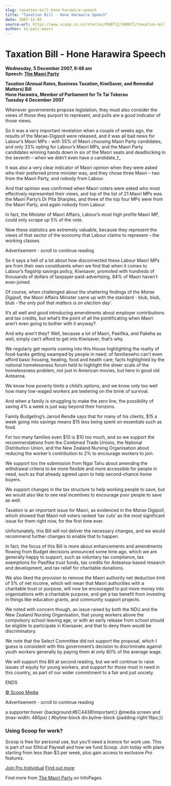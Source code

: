 ```yaml
---
slug: taxation-bill-hone-harawira-speech
title: "Taxation Bill - Hone Harawira Speech"
date: 2007-12-05
source-url: https://www.scoop.co.nz/stories/PA0712/S00071/taxation-bill-hone-harawira-speech.htm
author: te-pati-maori
---
```

Taxation Bill - Hone Harawira Speech
====================================

**Wednesday, 5 December 2007, 9:48 am**  
**Speech: [The Maori Party](https://info.scoop.co.nz/The_Maori_Party)**

**Taxation (Annual Rates, Business Taxation, KiwiSaver, and Remedial Matters) Bill**  
**Hone Harawira, Member of Parliament for Te Tai Tokerau**  
**Tuesday 4 December 2007**

Whenever governments propose legislation, they must also consider the views of those they purport to represent, and polls are a good indicator of those views.

So it was a very important revelation when a couple of weeks ago, the results of the Marae-Digipoll were released, and it was all bad news for Labour’s Maori MPs - with 55% of Maori choosing Maori Party candidates, and only 33% opting for Labour’s Maori MPs, and the Maori Party candidates winning hands down in six of the Maori seats and deadlocking in the seventh – when we didn’t even have a candidate_**!**_

It was also a very clear indicator of Maori opinion when they were asked who their preferred prime minister was, and they chose three Maori – two from the Maori Party, and nobody from Labour.

And that opinion was confirmed when Maori voters were asked who most effectively represented their views, and top of the list of 21 Maori MPs was the Maori Party’s Dr Pita Sharples, and three of the top four MPs were from the Maori Party, and again nobody from Labour.

In fact, the Minister of Maori Affairs, Labour’s most high profile Maori MP, could only scrape up 5% of the vote.

Now these statistics are extremely valuable, because they represent the views of that sector of the economy that Labour claims to represent – the working classes.

Advertisement - scroll to continue reading





So it says a hell of a lot about how disconnected these Labour Maori MPs are from their own constituents when we find that when it comes to Labour’s flagship savings policy, Kiwisaver, promoted with hundreds of thousands of dollars of taxpayer-paid-advertising, 84% of Maori haven’t even joined.

Of course, when challenged about the shattering findings of the _Marae Digipoll,_ the Maori Affairs Minister came up with the standard - blub, blub, blub -_‘the only poll that matters is on election day’._

It’s all well and good introducing amendments about employer contributions and tax credits, but what’s the point of all the pontificating when Maori aren’t even going to bother with it anyway?

And why aren’t they? Well, because a lot of Maori, Pasifika, and Pakeha as well, simply can’t afford to get into Kiwisaver, that’s why.

We regularly get reports coming into this House highlighting the reality of food-banks getting swamped by people in need; of familieswho can’t even afford basic housing, heating, food and health care; facts highlighted by the national homelessness forum held to highlight the sheer scale of the homelessness problem, not just in American movies, but here in good old Aotearoa.

We know how poverty limits a child’s options, and we know only too well how many low-waged workers are teetering on the brink of survival.

And when a family is struggling to make the zero line, the possibility of saving 4% a week is just way beyond their horizons.

Family Budgeting’s Jarrod Rendle says that for many of his clients, $15 a week going into savings means $15 less being spent on essentials such as food.

For too many families even $10 is $10 too much, and so we support the recommendations from the Combined Trade Unions, the National Distribution Union, and the New Zealand Nursing Organisation about reducing the worker’s contribution to 2% to encourage workers to join.

We support too the submission from Ngai Tahu about amending the withdrawal criteria to be more flexible and more accessible for people in need, such as that already agreed upon to help second-chance home buyers.

We support changes in the tax structure to help working people to save, but we would also like to see real incentives to encourage poor people to save as well.

Taxation is an important issue for Maori, as evidenced in the _Marae Digipoll_, which showed that Maori roll voters ranked ‘tax cuts’ as the most significant issue for them right now, for the first time ever.

Unfortunately, this Bill will not deliver the necessary changes, and we would recommend further changes to enable that to happen.

In fact, the focus of this Bill is more about enhancements and amendments flowing from Budget decisions announced some time ago, which we are generally happy to support, such as voluntary tax compliance, tax exemptions for Pasifika trust funds, tax credits for Aotearoa-based research and development, and tax relief for charitable donations.

We also liked the provision to remove the Maori authority net deduction limit of 5% of net income, which will mean that Maori authorities with a charitable trust or purpose, will now be encouraged to put more money into organisations with a charitable purpose, and get a tax benefit from investing in things like education grants, and community support projects.

We noted with concern though, an issue raised by both the NDU and the New Zealand Nursing Organisation, that young workers above the compulsory school leaving age, or with an early release from school should be eligible to participate in Kiwisaver, and that to deny them would be discriminatory.

We note that the Select Committee did not support the proposal, which I guess is consistent with this government’s decision to discriminate against youth workers generally by paying them at only 80% of the average wage.

We will support this Bill at second reading, but we will continue to raise issues of equity for young workers, and support for those most in need in this country, as part of our wider commitment to a fair and just society.

ENDS

[© Scoop Media](http://www.scoop.co.nz/about/terms.html)  

Advertisement - scroll to continue reading



a.supporter:hover {background:#EC4438!important;} @media screen and (max-width: 480px) { #byline-block div.byline-block {padding-right:16px;}}

### Using Scoop for work?

Scoop is free for personal use, but you’ll need a licence for work use. This is part of our Ethical Paywall and how we fund Scoop. Join today with plans starting from less than $3 per week, plus gain access to exclusive _Pro_ features.  
  
[Join Pro Individual](https://pro.scoop.co.nz/Individual/?from=ProIn24) [Find out more](https://pro.scoop.co.nz/using-scoop-for-work/?from=ProIn24)

Find more from [The Maori Party](https://info.scoop.co.nz/The_Maori_Party) on InfoPages.
